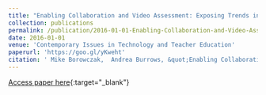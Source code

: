 ```yaml
---
title: "Enabling Collaboration and Video Assessment: Exposing Trends in Science Preservice Teachers  Assessments"
collection: publications
permalink: /publication/2016-01-01-Enabling-Collaboration-and-Video-Assessment-Exposing-Trends-in-Science-Preservice-Teachers-Assessments
date: 2016-01-01
venue: 'Contemporary Issues in Technology and Teacher Education'
paperurl: 'https://goo.gl/yKweht'
citation: ' Mike Borowczak,  Andrea Burrows, &quot;Enabling Collaboration and Video Assessment: Exposing Trends in Science Preservice Teachers  Assessments.&quot; Contemporary Issues in Technology and Teacher Education, 2016.'
---
```

[Access paper here](https://goo.gl/yKweht){:target="_blank"}

